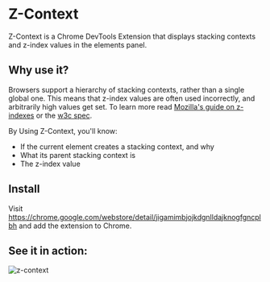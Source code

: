 # Z-Context

Z-Context is a Chrome DevTools Extension that displays stacking contexts and z-index values in the elements panel.

## Why use it? 

Browsers support a hierarchy of stacking contexts, rather than a single global one. This means that
z-index values are often used incorrectly, and arbitrarily high values get set. To learn more read 
[Mozilla's guide on z-indexes](https://developer.mozilla.org/en-US/docs/Web/CSS/CSS_Positioning/Understanding_z_index)
or the [w3c spec](https://www.w3.org/TR/CSS2/zindex.html).

By Using Z-Context, you'll know:

* If the current element creates a stacking context, and why
* What its parent stacking context is
* The z-index value

## Install
Visit https://chrome.google.com/webstore/detail/jigamimbjojkdgnlldajknogfgncplbh and add the extension to Chrome.

## See it in action:

![z-context](https://cldup.com/Fewy720tfj.gif)
